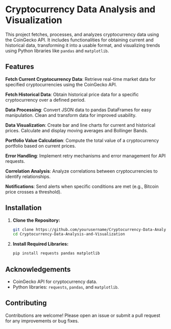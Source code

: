 # Cryptocurrency Data Analysis and Visualization

This project fetches, processes, and analyzes cryptocurrency data using the CoinGecko API. It includes functionalities for obtaining current and historical data, transforming it into a usable format, and visualizing trends using Python libraries like `pandas` and `matplotlib`.

## Features
**Fetch Current Cryptocurrency Data**: Retrieve real-time market data for specified cryptocurrencies using the CoinGecko API.

**Fetch Historical Data**: Obtain historical price data for a specific cryptocurrency over a defined period.

**Data Processing**: Convert JSON data to pandas DataFrames for easy manipulation. Clean and transform data for improved usability.

**Data Visualization**: Create bar and line charts for current and historical prices. Calculate and display moving averages and Bollinger Bands.

**Portfolio Value Calculation**: Compute the total value of a cryptocurrency portfolio based on current prices.

**Error Handling**: Implement retry mechanisms and error management for API requests.

**Correlation Analysis**: Analyze correlations between cryptocurrencies to identify relationships.

**Notifications**: Send alerts when specific conditions are met (e.g., Bitcoin price crosses a threshold).

## Installation

1. **Clone the Repository:**
   ```bash
   git clone https://github.com/yourusername/Cryptocurrency-Data-Analysis-and-Visualization.git
   cd Cryptocurrency-Data-Analysis-and-Visualization
2. **Install Required Libraries:**
   ```bash
   pip install requests pandas matplotlib

## Acknowledgements
- CoinGecko API for cryptocurrency data.
- Python libraries: `requests`, `pandas`, and `matplotlib`.

## Contributing
Contributions are welcome! Please open an issue or submit a pull request for any improvements or bug fixes.

